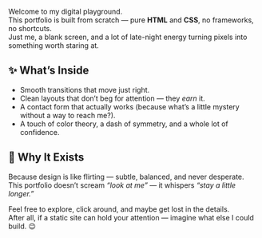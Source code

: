 <!-- # 💫 My Portfolio — A Subtle Flex of Code & Charm   -->

Welcome to my digital playground.  
This portfolio is built from scratch — pure **HTML** and **CSS**, no frameworks, no shortcuts.  
Just me, a blank screen, and a lot of late-night energy turning pixels into something worth staring at.  

## ✨ What’s Inside  
- Smooth transitions that move just right.  
- Clean layouts that don’t beg for attention — they *earn* it.  
- A contact form that actually works (because what’s a little mystery without a way to reach me?).  
- A touch of color theory, a dash of symmetry, and a whole lot of confidence.  

## 💌 Why It Exists  
Because design is like flirting — subtle, balanced, and never desperate.  
This portfolio doesn’t scream *“look at me”* — it whispers *“stay a little longer.”*  

Feel free to explore, click around, and maybe get lost in the details.  
After all, if a static site can hold your attention — imagine what else I could build. 😉  
